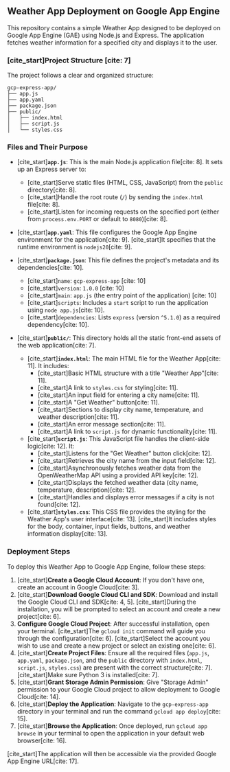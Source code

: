 ## Weather App Deployment on Google App Engine

This repository contains a simple Weather App designed to be deployed on Google App Engine (GAE) using Node.js and Express. The application fetches weather information for a specified city and displays it to the user.

### [cite\_start]Project Structure [cite: 7]

The project follows a clear and organized structure:

```
gcp-express-app/
├── app.js
├── app.yaml
├── package.json
├── public/
│   ├── index.html
│   ├── script.js
│   └── styles.css
```

### Files and Their Purpose

  * [cite\_start]**`app.js`**: This is the main Node.js application file[cite: 8]. It sets up an Express server to:

      * [cite\_start]Serve static files (HTML, CSS, JavaScript) from the `public` directory[cite: 8].
      * [cite\_start]Handle the root route (`/`) by sending the `index.html` file[cite: 8].
      * [cite\_start]Listen for incoming requests on the specified port (either from `process.env.PORT` or default to `8080`)[cite: 8].

  * [cite\_start]**`app.yaml`**: This file configures the Google App Engine environment for the application[cite: 9]. [cite\_start]It specifies that the runtime environment is `nodejs20`[cite: 9].

  * [cite\_start]**`package.json`**: This file defines the project's metadata and its dependencies[cite: 10].

      * [cite\_start]`name`: `gcp-express-app` [cite: 10]
      * [cite\_start]`version`: `1.0.0` [cite: 10]
      * [cite\_start]`main`: `app.js` (the entry point of the application) [cite: 10]
      * [cite\_start]`scripts`: Includes a `start` script to run the application using `node app.js`[cite: 10].
      * [cite\_start]`dependencies`: Lists `express` (version `^5.1.0`) as a required dependency[cite: 10].

  * [cite\_start]**`public/`**: This directory holds all the static front-end assets of the web application[cite: 7].

      * [cite\_start]**`index.html`**: The main HTML file for the Weather App[cite: 11]. It includes:
          * [cite\_start]Basic HTML structure with a title "Weather App"[cite: 11].
          * [cite\_start]A link to `styles.css` for styling[cite: 11].
          * [cite\_start]An input field for entering a city name[cite: 11].
          * [cite\_start]A "Get Weather" button[cite: 11].
          * [cite\_start]Sections to display city name, temperature, and weather description[cite: 11].
          * [cite\_start]An error message section[cite: 11].
          * [cite\_start]A link to `script.js` for dynamic functionality[cite: 11].
      * [cite\_start]**`script.js`**: This JavaScript file handles the client-side logic[cite: 12]. It:
          * [cite\_start]Listens for the "Get Weather" button click[cite: 12].
          * [cite\_start]Retrieves the city name from the input field[cite: 12].
          * [cite\_start]Asynchronously fetches weather data from the OpenWeatherMap API using a provided API key[cite: 12].
          * [cite\_start]Displays the fetched weather data (city name, temperature, description)[cite: 12].
          * [cite\_start]Handles and displays error messages if a city is not found[cite: 12].
      * [cite\_start]**`styles.css`**: This CSS file provides the styling for the Weather App's user interface[cite: 13]. [cite\_start]It includes styles for the body, container, input fields, buttons, and weather information display[cite: 13].

### Deployment Steps

To deploy this Weather App to Google App Engine, follow these steps:

1.  [cite\_start]**Create a Google Cloud Account**: If you don't have one, create an account in Google Cloud[cite: 3].
2.  [cite\_start]**Download Google Cloud CLI and SDK**: Download and install the Google Cloud CLI and SDK[cite: 4, 5]. [cite\_start]During the installation, you will be prompted to select an account and create a new project[cite: 6].
3.  **Configure Google Cloud Project**: After successful installation, open your terminal. [cite\_start]The `gcloud init` command will guide you through the configuration[cite: 6]. [cite\_start]Select the account you wish to use and create a new project or select an existing one[cite: 6].
4.  [cite\_start]**Create Project Files**: Ensure all the required files (`app.js`, `app.yaml`, `package.json`, and the `public` directory with `index.html`, `script.js`, `styles.css`) are present with the correct structure[cite: 7]. [cite\_start]Make sure Python 3 is installed[cite: 7].
5.  [cite\_start]**Grant Storage Admin Permission**: Give "Storage Admin" permission to your Google Cloud project to allow deployment to Google Cloud[cite: 14].
6.  [cite\_start]**Deploy the Application**: Navigate to the `gcp-express-app` directory in your terminal and run the command `gcloud app deploy`[cite: 15].
7.  [cite\_start]**Browse the Application**: Once deployed, run `gcloud app browse` in your terminal to open the application in your default web browser[cite: 16].

[cite\_start]The application will then be accessible via the provided Google App Engine URL[cite: 17].
